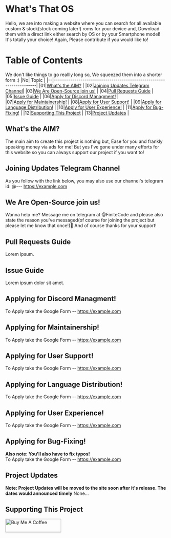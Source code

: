 # What's That OS
Hello, we are into making a website where you can search for all available custom & stock(stock coming later!) roms for your device and, Download them with a direct link either search by OS or by your Smartphone model! It's totally your choice! Again, Please contribute if you would like to!

# Table of Contents
We don't like things to go reallly long so, We squeezed them into a shorter form :)
|No| Topic                                                               |
|--|---------------------------------------------------------------------|
|01|[What's the AIM?](#what-s-the-aim)                                   |
|02|[Joining Updates Telegram Channel](#joining-updates-telegram-channel)|
|03|[We Are Open-Source join us!](#we-are-open-source-join-us)           |
|04|[Pull Requests Guide](#pull-requests-guide)                          |
|05|[Issue Guide](#issue-guide)                                          | 
|06|[Apply for Discord Managment!](#apply-for-discord-managment)         |  
|07|[Apply for Maintainership!](#apply-for-maintainership)               |
|08|[Apply for User Support!](#apply-for-user-support)                   |
|09|[Apply for Language Distribution!](#applt-for-language-distribution) |
|10|[Apply for User Experience!](#apply-for-user-experience)             |
|11|[Apply for Bug-Fixing!](#apply-for-bug-fixing)                       |
|12|[Supporting This Project](#supporting-this-project)                  |
|13|[Project Updates](#project-updates)                                  |

## What's the AIM?
The main aim to create this project is nothing but, Ease for you and frankly speaking money via ads for me! But yes I've gone under many efforts for this website so you can always support our project if you want to! 

## Joining Updates Telegram Channel
As you follow with the link below, you may also use our channel's telegram id: @--- 
https://example.com

## We Are Open-Source join us!
Wanna help me? Message me on telegram at @FiniteCode and please also state the reason you've messaged(of course for joining the project but please let me know that once!)🥱 And of course thanks for your support!

## Pull Requests Guide
Lorem ipsum.

## Issue Guide
Lorem ipsum dolor sit amet.

## Applying for Discord Managment!
To Apply take the Google Form -- https://example.com

## Applying for Maintainership!
To Apply take the Google Form -- https://example.com

## Applying for User Support!
To Apply take the Google Form -- https://example.com

## Applying for Language Distribution!
To Apply take the Google Form -- https://example.com

## Applying for User Experience!
To Apply take the Google Form -- https://example.com

## Applying for Bug-Fixing!
<b>Also note: You'll also have to fix typos!</b>
<br>
To Apply take the Google Form -- https://example.com

## Project Updates
<b>Note: Project Updates will be moved to the site soon after it's release. The dates would announced timely</b>
None...

## Supporting This Project
<a href="https://www.buymeacoffee.com/finitecode" target="_blank"><img src="https://www.buymeacoffee.com/assets/img/custom_images/orange_img.png" alt="Buy Me A Coffee" style="height: 41px !important;width: 174px !important;box-shadow: 0px 3px 2px 0px rgba(190, 190, 190, 0.5) !important;-webkit-box-shadow: 0px 3px 2px 0px rgba(190, 190, 190, 0.5) !important;" ></a>
